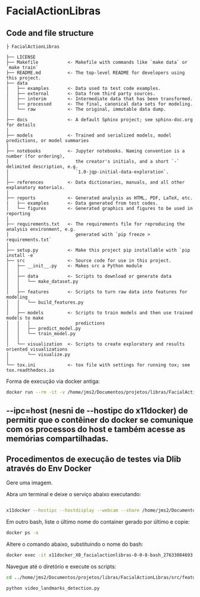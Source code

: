 # FacialActionLibras

## Code and file structure

~~~
├ FacialActionLibras

├── LICENSE
├── Makefile           <- Makefile with commands like `make data` or `make train`
├── README.md          <- The top-level README for developers using this project.
├── data
|   ├── examples       <- Data used to test code examples.
│   ├── external       <- Data from third party sources.
│   ├── interim        <- Intermediate data that has been transformed.
│   ├── processed      <- The final, canonical data sets for modeling.
│   └── raw            <- The original, immutable data dump.
│
├── docs               <- A default Sphinx project; see sphinx-doc.org for details
│
├── models             <- Trained and serialized models, model predictions, or model summaries
│
├── notebooks          <- Jupyter notebooks. Naming convention is a number (for ordering),
│                         the creator's initials, and a short `-` delimited description, e.g.
│                         `1.0-jqp-initial-data-exploration`.
│
├── references         <- Data dictionaries, manuals, and all other explanatory materials.
│
├── reports            <- Generated analysis as HTML, PDF, LaTeX, etc.
|   ├── examples       <- Data generated from test codes.
│   └── figures        <- Generated graphics and figures to be used in reporting
│
├── requirements.txt   <- The requirements file for reproducing the analysis environment, e.g.
│                         generated with `pip freeze > requirements.txt`
│
├── setup.py           <- Make this project pip installable with `pip install -e`
├── src                <- Source code for use in this project.
│   ├── __init__.py    <- Makes src a Python module
│   │
│   ├── data           <- Scripts to download or generate data
│   │   └── make_dataset.py
│   │
│   ├── features       <- Scripts to turn raw data into features for modeling
│   │   └── build_features.py
│   │
│   ├── models         <- Scripts to train models and then use trained models to make
│   │   │                 predictions
│   │   ├── predict_model.py
│   │   └── train_model.py
│   │
│   └── visualization  <- Scripts to create exploratory and results oriented visualizations
│       └── visualize.py
│
└── tox.ini            <- tox file with settings for running tox; see tox.readthedocs.io
~~~


Forma de execução via docker antiga:

~~~bash
docker run --rm -it -v /home/jms2/Documentos/projetos/libras/FacialActionLibras/app:/home/work/app facialactionlibras:0.0.5 /bin/bash
~~~
--ipc=host (nesni de --hostipc do x11docker) de permitir que o contêiner do docker se comunique com os processos do host e também acesse as memórias compartilhadas.
--

## Procedimentos de execução de testes via Dlib através do Env Docker

Gere uma imagem.


Abra um terminal e deixe o serviço abaixo executando:

~~~bash

x11docker --hostipc --hostdisplay --webcam --share /home/jms2/Documentos/projetos/libras/FacialActionLibras facialactionlibras:0.0.8 bash

~~~

Em outro bash, liste o último nome do container gerado por último e copie: 

~~~bash
docker ps -a
~~~

Altere o comando abaixo, substituindo o nome do bash:

~~~bash
docker exec -it x11docker_X0_facialactionlibras-0-0-8-bash_27633084693 bash
~~~

Navegue até o diretório e execute os scripts:

~~~bash
cd ../home/jms2/Documentos/projetos/libras/FacialActionLibras/src/features/
~~~

~~~bash
python video_landmarks_detection.py
~~~

